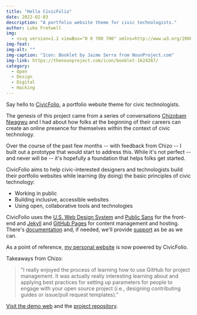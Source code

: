 ```yaml
---
title: "Hello CivicFolio"
date: 2022-02-03
description: "A portfolio website theme for civic technologists."
author: Luke Fretwell
img: 
  - <svg version=1.1 viewBox="0 0 700 700" xmlns=http://www.w3.org/2000/svg xmlns:xlink=http://www.w3.org/1999/xlink><g><path d="m472.96 435.21c0.035156-0.074219 0.074218-0.13281 0.10547-0.21875 0.18359-0.46484 0.33984-0.94141 0.44141-1.4375 0.035156-0.12891 0.054687-0.26172 0.078125-0.37891 0.10156-0.52734 0.16406-1.0547 0.16406-1.5742v-320.96c0-0.54297-0.074218-1.0625-0.16406-1.5859-0.023438-0.12891-0.054688-0.27344-0.078125-0.41016-0.11719-0.48828-0.25781-0.96875-0.45312-1.4297-0.011719-0.042969-0.035156-0.085938-0.0625-0.125-0.18359-0.42969-0.41406-0.83984-0.67188-1.2422-0.066407-0.11719-0.14453-0.23047-0.23047-0.34766-0.26953-0.37891-0.57812-0.75781-0.90625-1.0938-0.011719-0.023437-0.035156-0.050781-0.054688-0.074218-0.34766-0.34766-0.74609-0.66797-1.1602-0.95703-0.11719-0.085937-0.23438-0.15625-0.34766-0.23047-0.13281-0.085938-0.25781-0.17969-0.38672-0.25781-0.23438-0.12891-0.46484-0.23047-0.69922-0.33594-0.10156-0.042969-0.19531-0.10156-0.29687-0.13281-0.47656-0.19531-0.95313-0.33984-1.4375-0.45312-0.11719-0.023438-0.25391-0.042969-0.375-0.074219-0.46484-0.085937-0.94531-0.125-1.3984-0.13281-0.066406 0-0.11328-0.015625-0.16406-0.015625h-44.453v-80.008c0-3.0898-1.6016-5.9531-4.2383-7.5781-2.6211-1.6172-5.8906-1.7539-8.6523-0.36328l-176.37 88.906c-0.28125 0.13281-0.53906 0.30859-0.79688 0.46875-0.066407 0.042969-0.14453 0.078125-0.23047 0.12891-0.41406 0.28516-0.80469 0.60938-1.1602 0.96484-0.10156 0.09375-0.18359 0.19141-0.26953 0.28516-0.28125 0.29297-0.54297 0.58203-0.76172 0.91797-0.085938 0.11328-0.16797 0.21875-0.24219 0.33594-0.28125 0.42187-0.52734 0.85156-0.72266 1.3086-0.035156 0.09375-0.0625 0.19141-0.09375 0.28516-0.16406 0.39062-0.29297 0.80078-0.37891 1.2148-0.035156 0.14453-0.074219 0.29688-0.09375 0.44141-0.09375 0.51953-0.16406 1.0469-0.16406 1.5859v320.95c0 0.53906 0.078125 1.0547 0.16406 1.5742 0.023437 0.11719 0.050781 0.25391 0.074218 0.37891 0.11719 0.48828 0.25781 0.96484 0.45313 1.4297 0.035156 0.085938 0.085937 0.15625 0.11719 0.24219 0.16797 0.38672 0.375 0.77734 0.60547 1.1367 0.078125 0.10547 0.12891 0.20312 0.19531 0.30078 0.28125 0.41016 0.59375 0.8125 0.95312 1.1641 0.0625 0.0625 0.12891 0.10547 0.18359 0.16797 0.32031 0.29297 0.64844 0.57031 1.0039 0.81641 0.11328 0.078124 0.19531 0.13281 0.29688 0.20703 0.066406 0.042969 0.11719 0.10156 0.19141 0.12891 0.37109 0.23047 0.76172 0.42578 1.1484 0.58203 0.089844 0.039063 0.16406 0.0625 0.25781 0.09375 0.40234 0.16406 0.81641 0.29688 1.25 0.37891 0.12891 0.035157 0.29297 0.066407 0.4375 0.10156 0.51563 0.09375 1.0469 0.15234 1.5625 0.15234h44.457v97.805c0 3.1992 1.7305 6.1758 4.5234 7.7461 1.3555 0.76562 2.8633 1.1484 4.3633 1.1484 1.5898 0 3.1875-0.42969 4.6016-1.2891l176.36-106.69c0.085938-0.054687 0.14453-0.11328 0.21094-0.15234 0.11719-0.066406 0.22266-0.14062 0.33594-0.23047 0.35156-0.24609 0.69531-0.52734 1.0078-0.81641 0.0625-0.054687 0.11719-0.11328 0.16406-0.14453 0.35156-0.35156 0.67188-0.74609 0.95312-1.1484 0.074219-0.10547 0.14062-0.22266 0.20703-0.33203 0.25-0.35938 0.46484-0.74219 0.64844-1.1367zm-70.352-333.46h-130.07l130.07-65.59zm-105.24 120.59 158.59-95.934v300.17l-158.59 95.93z"/><use x=70 xlink:href=#u y=644 /><use x=90.550781 xlink:href=#b y=644 /><use x=104.359375 xlink:href=#a y=644 /><use x=123.347656 xlink:href=#d y=644 /><use x=142.242188 xlink:href=#c y=644 /><use x=155.628906 xlink:href=#a y=644 /><use x=174.617188 xlink:href=#j y=644 /><use x=204.410156 xlink:href=#i y=644 /><use x=224.453125 xlink:href=#h y=644 /><use x=252.453125 xlink:href=#g y=644 /><use x=262.867188 xlink:href=#d y=644 /><use x=281.765625 xlink:href=#t y=644 /><use x=291.359375 xlink:href=#f y=644 /><use x=320.539062 xlink:href=#a y=644 /><use x=349.273438 xlink:href=#s y=644 /><use x=369.441406 xlink:href=#a y=644 /><use x=388.429688 xlink:href=#b y=644 /><use x=402.242188 xlink:href=#b y=644 /><use x=416.046875 xlink:href=#d y=644 /><use x=70 xlink:href=#r y=672 /><use x=82.183594 xlink:href=#b y=672 /><use x=95.992188 xlink:href=#e y=672 /><use x=115.226562 xlink:href=#f y=672 /><use x=154.152344 xlink:href=#c y=672 /><use x=167.535156 xlink:href=#q y=672 /><use x=187.46875 xlink:href=#a y=672 /><use x=216.207031 xlink:href=#p y=672 /><use x=239.640625 xlink:href=#e y=672 /><use x=258.878906 xlink:href=#o y=672 /><use x=278.8125 xlink:href=#n y=672 /><use x=308.492188 xlink:href=#m y=672 /><use x=329.015625 xlink:href=#b y=672 /><use x=342.820312 xlink:href=#e y=672 /><use x=362.058594 xlink:href=#l y=672 /><use x=371.65625 xlink:href=#a y=672 /><use x=390.648438 xlink:href=#k y=672 /><use x=407.242188 xlink:href=#c y=672 /></g></svg>
img-feat: 
img-alt: ""
img-caption: "Icon: Booklet by Jaime Serra from NounProject.com"
img-link: https://thenounproject.com/icon/booklet-1624267/
category:
  - Open
  - Design
  - Digital
  - Hacking
---
```


Say hello to [CivicFolio](https://civicfolio.govfresh.com), a portfolio website theme for civic technologists.

The genesis of this project came from a series of conversations [Chizobam Nwagwu](https://www.linkedin.com/in/cnwagwu/) and I had about how folks at the beginning of their careers can create an online presence for themselves within the context of civic technology.

Over the course of the past few months -- with feedback from Chizo -- I built out a prototype that would start to address this. While it's not perfect -- and never will be -- it's hopefully a foundation that helps folks get started.

CivicFolio aims to help civic-interested designers and technologists build their portfolio websites while learning (by doing) the basic principles of civic technology:

* Working in public
* Building inclusive, accessible websites
* Using open, collaborative tools and technologies

CivicFolio uses the [U.S. Web Design System](https://public-sans.digital.gov/) and [Public Sans](https://public-sans.digital.gov/) for the front-end and [Jekyll](https://jekyllrb.com/) and [GitHub Pages](https://pages.github.com/) for content management and hosting. There's [documentation](https://github.com/govfresh/civicfolio/wiki) and, if needed, we'll provide [support](https://github.com/govfresh/civicfolio/wiki/Support) as be as we can.

As a point of reference, [my personal website](https://lukefretwell.com) is now powered by CivicFolio.

Takeaways from Chizo:

> "I really enjoyed the process of learning how to use GitHub for project management. It was actually really interesting learning about and applying best practices for setting up parameters for people to engage with your open source project (i.e., designing contributing guides or issue/pull request templates)."

[Visit the demo web](https://civicfolio.govfresh.com) and the [project repository](https://github.com/govfresh/civicfolio).